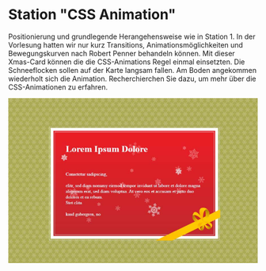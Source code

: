 # Station "CSS Animation"

Positionierung und grundlegende Herangehensweise wie in Station 1.
In der Vorlesung hatten wir nur kurz Transitions, Animationsmöglichkeiten und Bewegungskurven nach Robert Penner behandeln können.
Mit dieser Xmas-Card können die die CSS-Animations Regel einmal einsetzten. Die Schneeflocken sollen auf der Karte langsam fallen. Am Boden angekommen wiederholt sich die Animation.
Recherchierchen Sie dazu, um mehr über die CSS-Animationen zu erfahren.

![Designvorlage](designvorlage.png)
